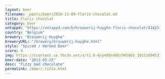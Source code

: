 ```yaml
---
layout: beer
filename: _posts/beer/2016-11-09-floris-chocolat.md
title: Floris chocolat
category: beer
untappd: "https://untappd.com/b/brouwerij-huyghe-floris-chocolat/41825"
country: "Belgium"
brewery: "Brouwerij Huyghe"
breweryURL: "/brewery/brouwerij-huyghe.html"
style: "Spiced / Herbed Beer"
score: 4
img: https://scontent.xx.fbcdn.net/v/t1.0-0/p480x480/945065_10151694533818745_1511619525_n.jpg?_nc_cat=106&_nc_oc=AQmfHRiwmJ8_8KsJjiFN646_rvoZUlvEpdnNwDE2lAbVjpLJVd_KPWAw3UwkLcepfXM&_nc_ht=scontent.xx&oh=0102a57757d12e7bec66e3a835312f80&oe=5DAD00B7
beer-date: "2013-05-25"
desc: "Fizzy bad chocolate"
permalink: /beer/:title.html
---
```

